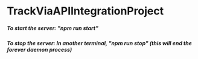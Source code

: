 # TrackViaAPIIntegrationProject

##### To start the server:  "npm run start"
##### To stop the server:  In another terminal, "npm run stop" (this will end the forever daemon process)
